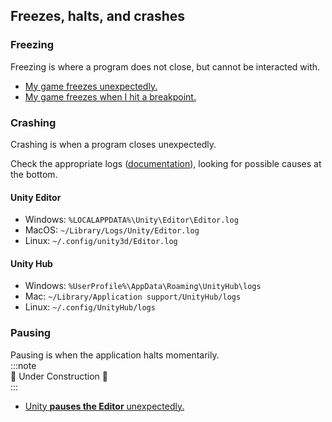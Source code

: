 ## Freezes, halts, and crashes
### Freezing
Freezing is where a program does not close, but cannot be interacted with.  
- [My game freezes unexpectedly.](Freezing.md)
- [My game freezes when I hit a breakpoint.](../Programming/Debugging/Debugger.md#breakpoints)
### Crashing
Crashing is when a program closes unexpectedly.  

Check the appropriate logs ([documentation](https://docs.unity3d.com/Manual/LogFiles.html)), looking for possible causes at the bottom.

#### Unity Editor
- Windows: `%LOCALAPPDATA%\Unity\Editor\Editor.log`
- MacOS: `~/Library/Logs/Unity/Editor.log`
- Linux: `~/.config/unity3d/Editor.log`

#### Unity Hub
- Windows: `%UserProfile%\AppData\Roaming\UnityHub\logs`  
- Mac: `~/Library/Application support/UnityHub/logs`  
- Linux: `~/.config/UnityHub/logs`  

### Pausing
Pausing is when the application halts momentarily.  
:::note  
🚧 Under Construction 🚧  
:::

- [Unity **pauses the Editor** unexpectedly.](Error%20Pause.md)